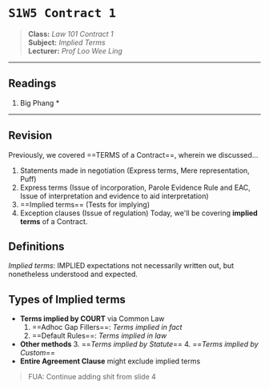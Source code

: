 # `S1W5 Contract 1`

> **Class:** *Law 101 Contract 1*  
> **Subject:** *Implied Terms*  
> **Lecturer:** *Prof Loo Wee Ling*  

---
## Readings
1. Big Phang
	* 
--- 
## Revision
Previously, we covered ==TERMS of a Contract==, wherein we discussed...
1. Statements made in negotiation (Express terms, Mere representation, Puff)
2. Express terms (Issue of incorporation, Parole Evidence Rule and EAC, Issue of interpretation and evidence to aid interpretation)
3. ==Implied terms== (Tests for implying)
4. Exception clauses (Issue of regulation)
Today, we'll be covering **implied terms** of a Contract.
## Definitions
*Implied terms*: IMPLIED expectations not necessarily written out, but nonetheless understood and expected.
## Types of Implied terms
* **Terms implied by COURT** via Common Law
	1. ==Adhoc Gap Fillers==: *Terms implied in fact*
	2. ==Default Rules==: *Terms implied in law*
* **Other methods**
	3. ==*Terms implied by Statute*==
	4. ==*Terms implied by Custom*==
* **Entire Agreement Clause** might exclude implied terms

> FUA: Continue adding shit from slide 4